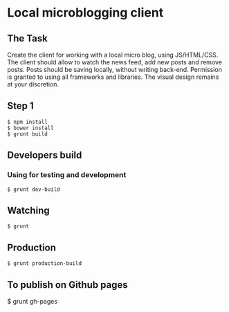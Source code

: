 # Local microblogging client

## The Task
Create the client for working with a local micro blog, using JS/HTML/CSS. The client should allow to watch the news feed, add new posts and remove posts. Posts should be saving locally, without writing back-end. Permission is granted to using all frameworks and libraries. The visual design remains at your discretion.

## Step 1

    $ npm install
    $ bower install
    $ grunt build

## Developers build
### Using for testing and development

    $ grunt dev-build

## Watching

    $ grunt

## Production

    $ grunt production-build

## To publish on Github pages

  $ grunt gh-pages
